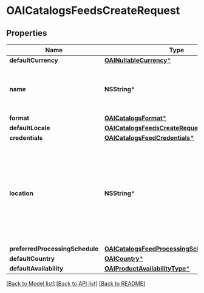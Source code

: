 # OAICatalogsFeedsCreateRequest

## Properties
Name | Type | Description | Notes
------------ | ------------- | ------------- | -------------
**defaultCurrency** | [**OAINullableCurrency***](OAINullableCurrency.md) |  | [optional] 
**name** | **NSString*** | A human-friendly name associated to a given feed. | 
**format** | [**OAICatalogsFormat***](OAICatalogsFormat.md) |  | 
**defaultLocale** | [**OAICatalogsFeedsCreateRequestDefaultLocale***](OAICatalogsFeedsCreateRequestDefaultLocale.md) |  | [optional] 
**credentials** | [**OAICatalogsFeedCredentials***](OAICatalogsFeedCredentials.md) |  | [optional] 
**location** | **NSString*** | The URL where a feed is available for download. This URL is what Pinterest will use to download a feed for processing. | 
**preferredProcessingSchedule** | [**OAICatalogsFeedProcessingSchedule***](OAICatalogsFeedProcessingSchedule.md) |  | [optional] 
**defaultCountry** | [**OAICountry***](OAICountry.md) |  | [optional] 
**defaultAvailability** | [**OAIProductAvailabilityType***](OAIProductAvailabilityType.md) |  | [optional] 

[[Back to Model list]](../README.md#documentation-for-models) [[Back to API list]](../README.md#documentation-for-api-endpoints) [[Back to README]](../README.md)



